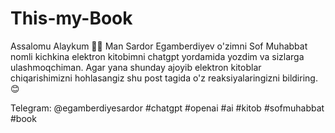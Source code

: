 # This-my-Book
Assalomu Alaykum 👋🏻  Man Sardor Egamberdiyev o'zimni Sof Muhabbat nomli kichkina elektron kitobimni chatgpt yordamida yozdim va sizlarga ulashmoqchiman. Agar yana shunday ajoyib elektron kitoblar chiqarishimizni hohlasangiz shu post tagida o'z reaksiyalaringizni bildiring. 😊 

Telegram: @egamberdiyesardor #chatgpt #openai #ai #kitob #sofmuhabbat #book
